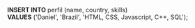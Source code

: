 <b>INSERT INTO</b> perfil (name, country, skills)<br>
<b>VALUES</b> ('Daniel', 'Brazil', 'HTML, CSS, Javascript, C++, SQL');
